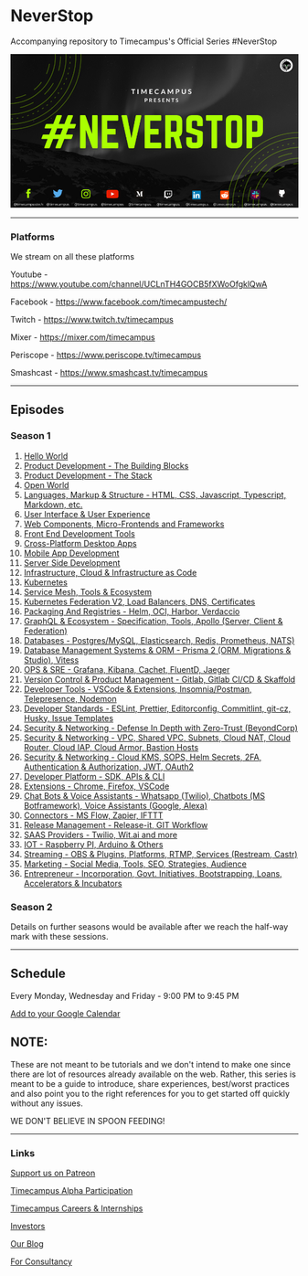 # NeverStop

Accompanying repository to Timecampus's Official Series #NeverStop

![](assets/neverstop-1.png)

---

### Platforms

We stream on all these platforms

Youtube - https://www.youtube.com/channel/UCLnTH4GOCB5fXWoOfgklQwA

Facebook - https://www.facebook.com/timecampustech/

Twitch - https://www.twitch.tv/timecampus

Mixer - https://mixer.com/timecampus

Periscope - https://www.periscope.tv/timecampus

Smashcast - https://www.smashcast.tv/timecampus

---

## Episodes

### Season 1

1. [Hello World](Season-1/1-HelloWorld)
2. [Product Development - The Building Blocks](Season-1/2-ProductDevelopmentBlocks/README.md)
3. [Product Development - The Stack](Season-1/3-ProductDevelopmentStack)
4. [Open World](Season-1/4-OpenWorld)
5. [Languages, Markup & Structure - HTML, CSS, Javascript, Typescript, Markdown, etc.](Season-1/5-LanguagesMarkupStructure)
6. [User Interface & User Experience](Season-1/6-UIUX)
7. [Web Components, Micro-Frontends and Frameworks](Season-1/7-Webcomponents)
8. [Front End Development Tools](Season-1/8-FrontEndTools)
9. [Cross-Platform Desktop Apps](Season-1/9-DesktopApps)
10. [Mobile App Development](Season-1/10-MobileApps)
11. [Server Side Development](Season-1/11-Server)
12. [Infrastructure, Cloud & Infrastructure as Code](Season-1/12-InfrastructureAndCloud)
13. [Kubernetes](Season-1/13-Kubernetes)
14. [Service Mesh, Tools & Ecosystem](Season-1/14-ServiceMesh)
15. [Kubernetes Federation V2, Load Balancers, DNS, Certificates](Season-1/15-Federation)
16. [Packaging And Registries - Helm, OCI, Harbor, Verdaccio](Season-1/16-PackagingAndRegistries)
17. [GraphQL & Ecosystem - Specification, Tools, Apollo (Server, Client & Federation)](Season-1/17-GraphQL)
18. [Databases - Postgres/MySQL, Elasticsearch, Redis, Prometheus, NATS)](Season-1/18-Databases)
19. [Database Management Systems & ORM - Prisma 2 (ORM, Migrations & Studio), Vitess](Season-1/19-DBMS)
20. [OPS & SRE - Grafana, Kibana, Cachet, FluentD, Jaeger](Season-1/20-OPSSRE)
21. [Version Control & Product Management - Gitlab, Gitlab CI/CD & Skaffold](Season-1/21-VersionControl)
22. [Developer Tools - VSCode & Extensions, Insomnia/Postman, Telepresence, Nodemon](Season-1/22-DevTools)
23. [Developer Standards - ESLint, Prettier, Editorconfig, Commitlint, git-cz, Husky, Issue Templates](Season-1/23-DevStandards)
24. [Security & Networking - Defense In Depth with Zero-Trust (BeyondCorp)](Season-1/24-SecurityDefenseInDepth)
25. [Security & Networking - VPC, Shared VPC, Subnets, Cloud NAT, Cloud Router, Cloud IAP, Cloud Armor, Bastion Hosts](Season-1/25-Networking)
26. [Security & Networking - Cloud KMS, SOPS, Helm Secrets, 2FA, Authentication & Authorization, JWT, OAuth2](Season-1/26-AuthKey)
27. [Developer Platform - SDK, APIs & CLI](Season-1/27-DevPlatformCLI)
28. [Extensions - Chrome, Firefox, VSCode](Season-1/28-Extensions)
29. [Chat Bots & Voice Assistants - Whatsapp (Twilio), Chatbots (MS Botframework), Voice Assistants (Google, Alexa)](Season-1/29-BotsVoice)
30. [Connectors - MS Flow, Zapier, IFTTT](Season-1/30-Connectors)
31. [Release Management - Release-it, GIT Workflow](Season-1/31-ReleaseManagement)
32. [SAAS Providers - Twilio, Wit.ai and more](Season-1/32-SAASProviders)
33. [IOT - Raspberry PI, Arduino & Others](Season-1/33-IOT)
34. [Streaming - OBS & Plugins, Platforms, RTMP, Services (Restream, Castr)](Season-1/34-Streaming)
35. [Marketing - Social Media, Tools, SEO, Strategies, Audience](Season-1/35-Marketing)
36. [Entrepreneur - Incorporation, Govt. Initiatives, Bootstrapping, Loans, Accelerators & Incubators](Season-1/36-Entrepreneur)

### Season 2

Details on further seasons would be available after we reach the half-way mark with these sessions.

---

## Schedule

Every Monday, Wednesday and Friday - 9:00 PM to 9:45 PM

[Add to your Google Calendar](https://calendar.google.com/calendar/embed?src=timecampus.com_3hq4ptks0le2rnd0j01o6014ag%40group.calendar.google.com&ctz=Asia%2FKolkata)

## NOTE:

These are not meant to be tutorials and we don't intend to make one since there are lot of resources already available on the web. Rather, this series is meant to be a guide to introduce, share experiences, best/worst practices and also point you to the right references for you to get started off quickly without any issues.

WE DON'T BELIEVE IN SPOON FEEDING!

---

### Links

[Support us on Patreon](https://www.patreon.com/timecampus)

[Timecampus Alpha Participation](https://docs.google.com/forms/d/1-fHizPhuXqDKqFZ2ns7Ttl00mT13DtjsRbHE5KtpxXs/viewform)

[Timecampus Careers & Internships](https://docs.google.com/forms/d/1jHW-I5yjHl49itwoyM5xxYUao0X1fbnnoxJd78fS5u8/viewform)

[Investors](https://docs.google.com/forms/d/13jkHPdvqoMDNsyzpC8-Dbv0lai8bXOvOLIovey7hfUM/viewform)

[Our Blog](https://medium.com/timecampus)

[For Consultancy](https://docs.google.com/forms/d/e/1FAIpQLSeCb-Pu7Hcnh7oRvleRka2VW8EVZ6d8cNEccV7jKVmzhE6ilg/viewform)
